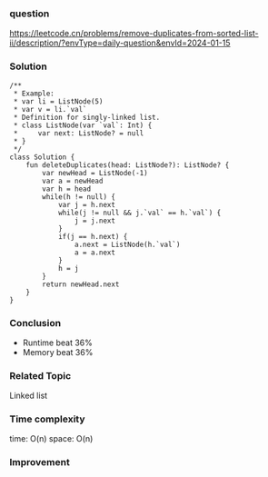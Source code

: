 ### question
https://leetcode.cn/problems/remove-duplicates-from-sorted-list-ii/description/?envType=daily-question&envId=2024-01-15

### Solution
```
/**
 * Example:
 * var li = ListNode(5)
 * var v = li.`val`
 * Definition for singly-linked list.
 * class ListNode(var `val`: Int) {
 *     var next: ListNode? = null
 * }
 */
class Solution {
    fun deleteDuplicates(head: ListNode?): ListNode? {
        var newHead = ListNode(-1)
        var a = newHead
        var h = head
        while(h != null) {
            var j = h.next
            while(j != null && j.`val` == h.`val`) {
                j = j.next
            }
            if(j == h.next) {
                a.next = ListNode(h.`val`)
                a = a.next
            }
            h = j
        }
        return newHead.next
    }
}
```
### Conclusion
- Runtime beat 36% 
- Memory beat 36%

### Related Topic
Linked list

### Time complexity
time: O(n)
space: O(n)

### Improvement